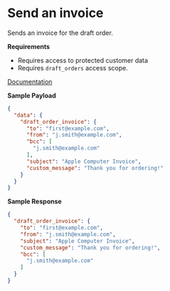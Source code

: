 # Send an invoice

Sends an invoice for the draft order.

**Requirements**

- Requires access to protected customer data
- Requires `draft_orders` access scope.

[Documentation](https://shopify.dev/docs/api/admin-rest/2023-01/resources/draftorder)

**Sample Payload**

```json
{
  "data": {
    "draft_order_invoice": {
      "to": "first@example.com",
      "from": "j.smith@example.com",
      "bcc": [
        "j.smith@example.com"
      ],
      "subject": "Apple Computer Invoice",
      "custom_message": "Thank you for ordering!"
    }
  }
}
```

**Sample Response**

```json
{
  "draft_order_invoice": {
    "to": "first@example.com",
    "from": "j.smith@example.com",
    "subject": "Apple Computer Invoice",
    "custom_message": "Thank you for ordering!",
    "bcc": [
      "j.smith@example.com"
    ]
  }
}
```